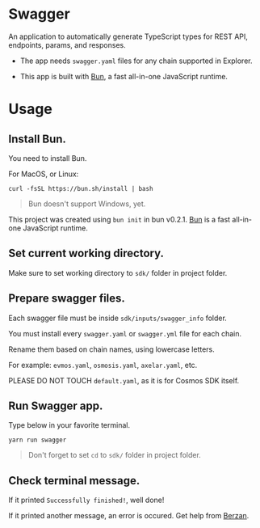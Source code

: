 # Swagger

An application to automatically generate TypeScript types for REST API, endpoints, params, and responses.

- The app needs `swagger.yaml` files for any chain supported in Explorer.

- This app is built with [Bun](https://bun.sh/), a fast all-in-one JavaScript runtime.

# Usage

## Install Bun.
You need to install Bun.

For MacOS, or Linux:
```
curl -fsSL https://bun.sh/install | bash
```
> Bun doesn't support Windows, yet.

This project was created using `bun init` in bun v0.2.1. [Bun](https://bun.sh) is a fast all-in-one JavaScript runtime.

## Set current working directory.
Make sure to set working directory to `sdk/` folder in project folder.

## Prepare swagger files.
Each swagger file must be inside `sdk/inputs/swagger_info` folder. 

You must install every `swagger.yaml` or `swagger.yml` file for each chain.

Rename them based on chain names, using lowercase letters.

For example: `evmos.yaml`, `osmosis.yaml`, `axelar.yaml`, etc.

PLEASE DO NOT TOUCH `default.yaml`, as it is for Cosmos SDK itself.

## Run Swagger app.
Type below in your favorite terminal.
```
yarn run swagger
```
> Don't forget to set `cd` to `sdk/` folder in project folder.


## Check terminal message.
If it printed `Successfully finished!`, well done!

If it printed another message, an error is occured. Get help from [Berzan](https://github.com/BerzanXYZ).

